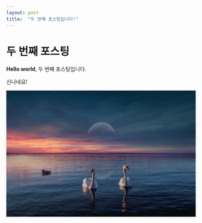 ```yaml
---
layout: post
title:  "두 번째 포스팅입니다!"
---
```


# 두 번째 포스팅

**Hello world**, 두 번째 포스팅입니다.

신나네요!



![2021-10-27-second-img](../images/2021-10-27-second-img.jpg)

